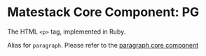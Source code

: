 # Matestack Core Component: PG

The HTML `<p>` tag, implemented in Ruby.

Alias for `paragraph`. Please refer to the [paragraph core component](/docs/api/100-components/paragraph.md)
